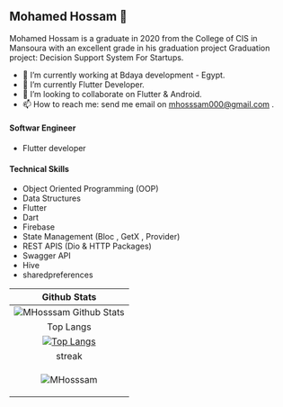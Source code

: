 ## Mohamed Hossam 👋

Mohamed Hossam is a graduate in 2020 from the College of CIS in Mansoura with an excellent grade in his graduation project
Graduation project: Decision Support System For Startups.

- 🔭 I’m currently working at Bdaya development - Egypt.
- 🌱 I’m currently Flutter Developer.
- 👯 I’m looking to collaborate on Flutter & Android.
- 📫 How to reach me: send me email on mhosssam000@gmail.com .
#### Softwar Engineer
  - Flutter developer 
#### Technical Skills
  - Object Oriented Programming (OOP)
  - Data Structures
  - Flutter
  - Dart
  - Firebase
  - State Management (Bloc , GetX , Provider)
  - REST APIS (Dio & HTTP Packages)
  - Swagger API
  - Hive
  - sharedpreferences
  
  
  
| Github Stats |
|:------------:|
|![MHosssam Github Stats](https://github-readme-stats.vercel.app/api?username=MHosssam&show_icons=true&theme=dracula)|
| Top Langs |
|[![Top Langs](https://github-readme-stats.vercel.app/api/top-langs/?username=MHosssam&exclude_repo=ualehosaini.github.io,free-for-dev&layout=compact&langs_count=8)](https://github.com/ualehosaini)|
| streak |
|<p><img align="center" src="https://github-readme-streak-stats.herokuapp.com/?user=MHosssam&" alt="MHosssam" /></p> |
 



